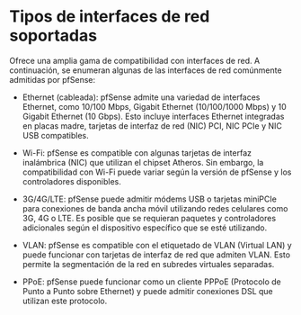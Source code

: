 # Tipos de interfaces de red soportadas

Ofrece una amplia gama de compatibilidad con interfaces de red. A continuación, se enumeran algunas de las interfaces de red comúnmente admitidas por pfSense:

- Ethernet (cableada): pfSense admite una variedad de interfaces Ethernet, como 10/100 Mbps, Gigabit Ethernet (10/100/1000 Mbps) y 10 Gigabit Ethernet (10 Gbps). Esto incluye interfaces Ethernet integradas en placas madre, tarjetas de interfaz de red (NIC) PCI, NIC PCIe y NIC USB compatibles.

- Wi-Fi: pfSense es compatible con algunas tarjetas de interfaz inalámbrica (NIC) que utilizan el chipset Atheros. Sin embargo, la compatibilidad con Wi-Fi puede variar según la versión de pfSense y los controladores disponibles.

- 3G/4G/LTE: pfSense puede admitir módems USB o tarjetas miniPCIe para conexiones de banda ancha móvil utilizando redes celulares como 3G, 4G o LTE. Es posible que se requieran paquetes y controladores adicionales según el dispositivo específico que se esté utilizando.

- VLAN: pfSense es compatible con el etiquetado de VLAN (Virtual LAN) y puede funcionar con tarjetas de interfaz de red que admiten VLAN. Esto permite la segmentación de la red en subredes virtuales separadas.

- PPoE: pfSense puede funcionar como un cliente PPPoE (Protocolo de Punto a Punto sobre Ethernet) y puede admitir conexiones DSL que utilizan este protocolo.
